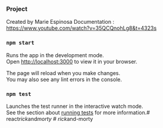 ### Project

Created by Marie Espinosa
Documentation : https://www.youtube.com/watch?v=35QCQnohLg8&t=4323s


### `npm start`

Runs the app in the development mode.\
Open [http://localhost:3000](http://localhost:3000) to view it in your browser.

The page will reload when you make changes.\
You may also see any lint errors in the console.

### `npm test`

Launches the test runner in the interactive watch mode.\
See the section about [running tests](https://facebook.github.io/create-react-app/docs/running-tests) for more information.#   r e a c t _ r i c k _ a n d _ m o r t y  
 #   r i c k _ a n d - m o r t y  
 